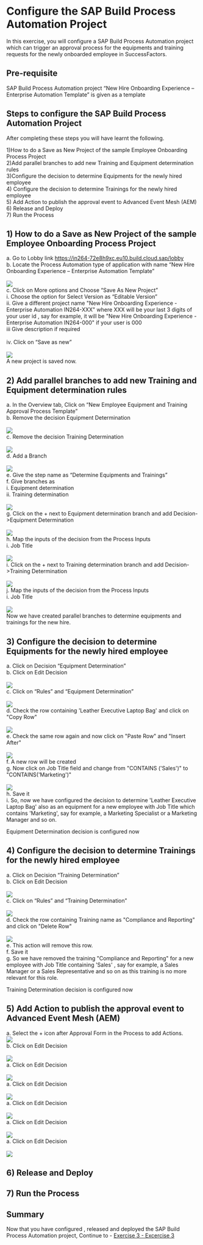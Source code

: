 # Configure the SAP Build Process Automation Project

In this exercise, you will configure a SAP Build Process Automation project which can trigger an approval process for the equipments and training requests for the newly onboarded employee in SuccessFactors.

## Pre-requisite
SAP Build Process Automation project “New Hire Onboarding Experience – Enterprise Automation Template” is given as a template

## Steps to configure the SAP Build Process Automation Project
After completing these steps you will have learnt the following.<br>

1)How to do a Save as New Project of the sample Employee Onboarding Process Project<br>
2)Add parallel branches to add new Training and Equipment determination rules<br>
3)Configure the decision to determine Equipments for the newly hired employee<br>
4) Configure the decision to determine Trainings for the newly hired employee<br>
5) Add Action to publish the approval event to Advanced Event Mesh (AEM) <br>
6) Release and Deploy<br>
7) Run the Process<br>

## 1)	How to do a Save as New Project of the sample Employee Onboarding Process Project
a.	Go to Lobby link https://in264-72e8h9xc.eu10.build.cloud.sap/lobby <br>
b.	Locate the Process Automation type of application with name “New Hire Onboarding Experience – Enterprise Automation Template” <br>
<br>![](/exercises/ex2/images/Save_as_New_1.png) <br>
c.	Click on More options and Choose “Save As New Project” <br>
  i.	Choose the option for Select Version as “Editable Version” <br>
  ii.	Give a different project name "New Hire Onboarding Experience - Enterprise Automation IN264-XXX" where XXX will be your last 3 digits of your user id , say for example, it will be "New Hire Onboarding Experience - Enterprise Automation IN264-000" if your user is 000  <br>
  iii Give description if required <br>  
  iv.	Click on “Save as new” <br>
<br>![](/exercises/ex2/images/Save_as_New_2.png) <br>
A new project is saved now. <br>

## 2)	Add parallel branches to add new Training and Equipment determination rules

a.	In the Overview tab, Click on “New Employee Equipment and Training Approval Process Template” <br>
b.	Remove the decision Equipment Determination <br>
<br>![](/exercises/ex2/images/Add_Parallel_Gateway_1.png) <br>
c.	Remove the decision Training Determination <br>
<br>![](/exercises/ex2/images/Add_Parallel_Gateway_2.png) <br>
d.	Add a Branch <br>
<br>![](/exercises/ex2/images/Add_Parallel_Gateway_3.png) <br>
e.	Give the step name as “Determine Equipments and Trainings” <br>
f.	Give branches as <br>
    i.	Equipment determination <br>
    ii.	Training determination <br>
<br>![](/exercises/ex2/images/Add_Parallel_Gateway_4.png) <br>
g.	Click on the + next to Equipment determination branch and add Decision->Equipment Determination <br>
<br>![](/exercises/ex2/images/Add_Parallel_Gateway_5.png) <br>
h.	Map the inputs of the decision from the Process Inputs <br>
  i.	Job Title <br>
<br>![](/exercises/ex2/images/Add_Parallel_Gateway_6.png) <br>
i.	Click on the + next to Training determination branch and add Decision->Training Determination <br>
<br>![](/exercises/ex2/images/Add_Parallel_Gateway_7.png) <br>
j.	Map the inputs of the decision from the Process Inputs <br>
    i.	Job Title <br>
<br>![](/exercises/ex2/images/Add_Parallel_Gateway_8.png) <br>
Now we have created  parallel branches to determine equipments and trainings for the new hire. <br>


## 3)	Configure the decision to determine Equipments for the newly hired employee
  a.	Click on Decision “Equipment Determination” <br>
  b.	Click on Edit Decision <br>
  <br>![](/exercises/ex2/images/Configure_Equipment_Determination_1.png) <br>
  c.	Click on “Rules” and “Equipment Determination” <br>
  <br>![](/exercises/ex2/images/Configure_Equipment_Determination_2.png) <br>
  d.	Check the row containing 'Leather Executive Laptop Bag' and click on "Copy Row" <br>
  <br>![](/exercises/ex2/images/Configure_Equipment_Determination_3.png) <br>
  e.	Check the same row again and now click on "Paste Row" and "Insert After" <br>
  <br>![](/exercises/ex2/images/Configure_Equipment_Determination_4.png) <br>
  f.	A new row will be created <br>
  g.  Now click on Job Title field and change from "CONTAINS ('Sales')" to "CONTAINS('Marketing')" <br>
  <br>![](/exercises/ex2/images/Configure_Equipment_Determination_5.png) <br>
  h.	Save it <br>
  i. So, now we have configured the decision to determine 'Leather Executive Laptop Bag' also as an equipment for a new employee with Job Title which contains 'Marketing', say for example, a Marketing Specialist or a Marketing Manager and so on.<br>
  
Equipment Determination decision is configured now 

## 4)	Configure the decision to determine Trainings for the newly hired employee

  a.	Click on Decision “Training Determination” <br>
  b.	Click on Edit Decision <br>
  <br>![](/exercises/ex2/images/Configure_Training_Determination_1.png) <br>
  c.	Click on “Rules” and “Training Determination” <br>
  <br>![](/exercises/ex2/images/Configure_Training_Determination_2.png) <br>
  d.	Check the row containing Training name as "Compliance and Reporting" and click on "Delete Row" <br>
  <br>![](/exercises/ex2/images/Configure_Training_Determination_3.png) <br>
  e.	This action will remove this row. <br>
  f.	Save it <br>
  g. So we have removed the training "Compliance and Reporting" for a new employee with Job Title containing 'Sales' , say for example, a Sales Manager or a Sales Representative and so on as this training is no more relevant for this role. 
  
Training Determination decision is configured now 

## 5)	Add Action to publish the approval event to Advanced Event Mesh (AEM) 

  a. Select the + icon after Approval Form in the Process to add Actions.
  <br>![](/exercises/ex2/images/Actions001.jpg) <br>
  b. Click on Edit Decision <br>
  <br>![](/exercises/ex2/images/Actions002.jpg) <br>
  a. Click on Edit Decision <br>
  <br>![](/exercises/ex2/images/Actions003.jpg) <br>
  a. Click on Edit Decision <br>
  <br>![](/exercises/ex2/images/Actions004.jpg) <br>
  a. Click on Edit Decision <br>
  <br>![](/exercises/ex2/images/Actions008.jpg) <br>
  a. Click on Edit Decision <br>
  <br>![](/exercises/ex2/images/Actions009.jpg) <br>
  a. Click on Edit Decision <br>
  <br>![](/exercises/ex2/images/Actions010.jpg) <br>

## 6)	Release and Deploy

## 7)	Run the Process


## Summary

Now that you have configured , released and deployed the SAP Build Process Automation project, Continue to - [Exercise 3 - Excercise 3 ](../ex3/README.md)

